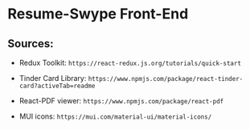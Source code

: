 # Resume-Swype Front-End

## Sources:
- Redux Toolkit: `https://react-redux.js.org/tutorials/quick-start`

- Tinder Card Library: `https://www.npmjs.com/package/react-tinder-card?activeTab=readme`

- React-PDF viewer: `https://www.npmjs.com/package/react-pdf`

- MUI icons: `https://mui.com/material-ui/material-icons/`